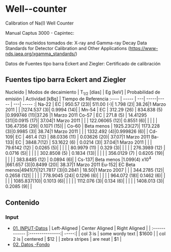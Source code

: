 # Well--counter
Calibration of Na(I) Well Counter 

Manual Captus 3000 - Capintec:


Datos de nucleidos tomados de: 
X-ray and Gamma-ray Decay Data Standards for Detector Calibration and Other Applications (https://www-nds.iaea.org/xgamma_standards/)

Datos de Fuentes tipo barra Eckert and Ziegler: 
Certificado de calibración 


## Fuentes tipo barra Eckert and Ziegler ###


 Nucleido  | Modos de decaimiento | T<sub>1/2</sub> [días] | Eg [keV] | Probabilidad de emisión | Actividad [kBq] | Tiempo de Referencia
:---- | ----- | ---| -----|----- | ---| ----- :| 
Na-22 | EC | 950.57 (23)| 511.00 (-)| 1.798 (2)| 38.26|1 Marzo 2011
 | | |1274.537 (3)| 0.9994 (14)| |
Mn-54 | EC | 312.29 (26) | 834.838 (5) |0.999746 (11)|37.26 |1 Marzo 2011
Co-57 | EC | 271.8 (5) | 14.41295 (31)|0.0915 (17)| 37.04|1 Marzo 2011
| |  | 122.06065 (12)| 0.8551 (6)| |
| |  | 136.47356 (29)| 0.1071 (15)| |
Co-60 | Beta menos | 1925.23(27)| 1173.228 (3)|0.9985 (3)| 38.74|1 Marzo 2011
| | | 1332.492 (4)|0.999826 (6)| |
Cd-109| EC | 461.4 (12) | 88.0336 (11) | 0.03626 (20)| 37.07|1 Marzo 2011
Ba-133| EC | 3848.7(12) | 53.1622 (6) | 0.0214 (3)| 37.04|1 Marzo 2011
| |  | 79.6142 (12) | 0.0265 (5)| |
| |  | 80.9979 (11) | 0.329 (3)| |
| |  | 276.3989 (12) | 0.0716 (5)| |
| |  | 302.8508 (5) | 0.1834 (13)| |
| |  | 356.0129 (7) | 0.6205 (19)| |
| |  | 383.8485 (12) | 0.0894 (6)| |
Cs-137| Beta menos |1.099(4) x10<sup>4</sup> |661.657 (3)|0.8499 (20)| 38.37|1 Marzo 2011
Eu-152| EC Beta menos|4941(7)|121.7817 (3)|0.2841 | 18.50|1 Marzo 2007
| |  | 344.2785 (12)| 0.2658 (12)| |
| |  | 778.9045 (24)| 0.1296 (6)| |
| |  | 964.072 (18)| 0.1462 (6)| |
| |  | 1085.837(10)| 0.1013 (6)| |
| |  | 1112.076 (3)| 0.134 (6)| |
| |  | 1408.013 (3)| 0.2085 (9)| |

## Contenido

### Input

* [01. INPUT-Datos](https://github.com/andreapy/Well--counter/tree/main/INPUT)
| Left-Aligned  | Center Aligned  | Right Aligned |
| :------------ |:---------------:| -----:|
| col 3 is      | some wordy text | $1600 |
| col 2 is      | centered        |   $12 |
| zebra stripes | are neat        |    $1 |
* [02. Datos -Fondo]()

